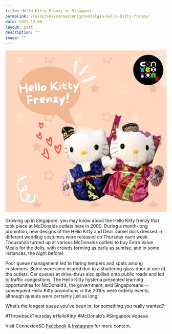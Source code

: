 ```yaml
---
title: Hello Kitty Frenzy in Singapore
permalink: /resources/connexionsg/nostalgia-hello-kitty-frenzy/
date: 2022-12-08
layout: post
description: ""
image: ""
---
```

![](/images/connexionsg/2023/318433811_676595063852359_2111212614636868051_n.jpg)

Growing up in Singapore, you may know about the Hello Kitty frenzy that took place at McDonalds outlets here in 2000. During a month-long promotion, new designs of the Hello Kitty and Dear Daniel dolls dressed in different wedding costumes were released on Thursday each week. Thousands turned up at various McDonalds outlets to buy Extra Value Meals for the dolls, with crowds forming as early as sunrise, and in some instances, the night before!

Poor queue management led to flaring tempers and spats among customers. Some were even injured due to a shattering glass door at one of the outlets. Car queues at drive-thrus also spilled onto public roads and led to traffic congestions. The Hello Kitty hysteria presented learning opportunities for McDonald’s, the government, and Singaporeans -- subsequent Hello Kitty promotions in the 2010s were orderly events, although queues were certainly just as long!

What’s the longest queue you’ve been in, for something you really wanted?

#ThrowbackThursday #HelloKitty #McDonald’s #Singapore #queue

Visit ConnexionSG [Facebook](https://www.facebook.com/ConnexionSG) & [Instagram](https://www.instagram.com/connexionsg/) for more content.
